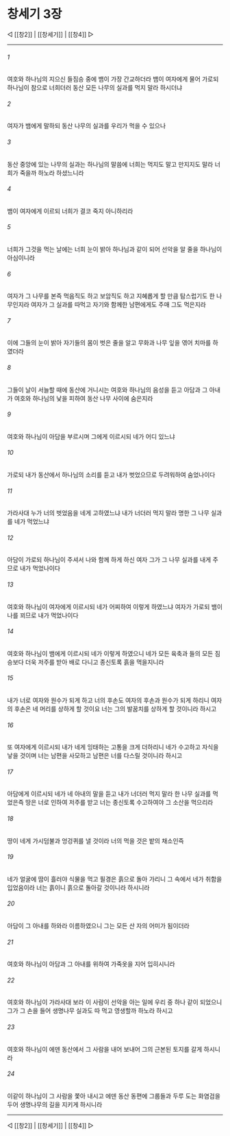 # 창세기 3장

◁ [[창2]] | [[창세기]] | [[창4]] ▷
***

###### 1
여호와 하나님의 지으신 들짐승 중에 뱀이 가장 간교하더라 뱀이 여자에게 물어 가로되 하나님이 참으로 너희더러 동산 모든 나무의 실과를 먹지 말라 하시더냐

###### 2
여자가 뱀에게 말하되 동산 나무의 실과를 우리가 먹을 수 있으나

###### 3
동산 중앙에 있는 나무의 실과는 하나님의 말씀에 너희는 먹지도 말고 만지지도 말라 너희가 죽을까 하노라 하셨느니라

###### 4
뱀이 여자에게 이르되 너희가 결코 죽지 아니하리라

###### 5
너희가 그것을 먹는 날에는 너희 눈이 밝아 하나님과 같이 되어 선악을 알 줄을 하나님이 아심이니라

###### 6
여자가 그 나무를 본즉 먹음직도 하고 보암직도 하고 지혜롭게 할 만큼 탐스럽기도 한 나무인지라 여자가 그 실과를 따먹고 자기와 함께한 남편에게도 주매 그도 먹은지라

###### 7
이에 그들의 눈이 밝아 자기들의 몸이 벗은 줄을 알고 무화과 나무 잎을 엮어 치마를 하였더라

###### 8
그들이 날이 서늘할 때에 동산에 거니시는 여호와 하나님의 음성을 듣고 아담과 그 아내가 여호와 하나님의 낯을 피하여 동산 나무 사이에 숨은지라

###### 9
여호와 하나님이 아담을 부르시며 그에게 이르시되 네가 어디 있느냐

###### 10
가로되 내가 동산에서 하나님의 소리를 듣고 내가 벗었으므로 두려워하여 숨었나이다

###### 11
가라사대 누가 너의 벗었음을 네게 고하였느냐 내가 너더러 먹지 말라 명한 그 나무 실과를 네가 먹었느냐

###### 12
아담이 가로되 하나님이 주셔서 나와 함께 하게 하신 여자 그가 그 나무 실과를 내게 주므로 내가 먹었나이다

###### 13
여호와 하나님이 여자에게 이르시되 네가 어찌하여 이렇게 하였느냐 여자가 가로되 뱀이 나를 꾀므로 내가 먹었나이다

###### 14
여호와 하나님이 뱀에게 이르시되 네가 이렇게 하였으니 네가 모든 육축과 들의 모든 짐승보다 더욱 저주를 받아 배로 다니고 종신토록 흙을 먹을지니라

###### 15
내가 너로 여자와 원수가 되게 하고 너의 후손도 여자의 후손과 원수가 되게 하리니 여자의 후손은 네 머리를 상하게 할 것이요 너는 그의 발꿈치를 상하게 할 것이니라 하시고

###### 16
또 여자에게 이르시되 내가 네게 잉태하는 고통을 크게 더하리니 네가 수고하고 자식을 낳을 것이며 너는 남편을 사모하고 남편은 너를 다스릴 것이니라 하시고

###### 17
아담에게 이르시되 네가 네 아내의 말을 듣고 내가 너더러 먹지 말라 한 나무 실과를 먹었은즉 땅은 너로 인하여 저주를 받고 너는 종신토록 수고하여야 그 소산을 먹으리라

###### 18
땅이 네게 가시덤불과 엉겅퀴를 낼 것이라 너의 먹을 것은 밭의 채소인즉

###### 19
네가 얼굴에 땀이 흘러야 식물을 먹고 필경은 흙으로 돌아 가리니 그 속에서 네가 취함을 입었음이라 너는 흙이니 흙으로 돌아갈 것이니라 하시니라

###### 20
아담이 그 아내를 하와라 이름하였으니 그는 모든 산 자의 어미가 됨이더라

###### 21
여호와 하나님이 아담과 그 아내를 위하여 가죽옷을 지어 입히시니라

###### 22
여호와 하나님이 가라사대 보라 이 사람이 선악을 아는 일에 우리 중 하나 같이 되었으니 그가 그 손을 들어 생명나무 실과도 따 먹고 영생할까 하노라 하시고

###### 23
여호와 하나님이 에덴 동산에서 그 사람을 내어 보내어 그의 근본된 토지를 갈게 하시니라

###### 24
이같이 하나님이 그 사람을 쫓아 내시고 에덴 동산 동편에 그룹들과 두루 도는 화염검을 두어 생명나무의 길을 지키게 하시니라

***
◁ [[창2]] | [[창세기]] | [[창4]] ▷